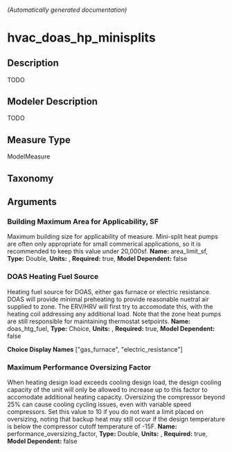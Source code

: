 

###### (Automatically generated documentation)

# hvac_doas_hp_minisplits

## Description
TODO

## Modeler Description
TODO

## Measure Type
ModelMeasure

## Taxonomy


## Arguments


### Building Maximum Area for Applicability, SF
Maximum building size for applicability of measure. Mini-split heat pumps are often only appropriate for small commerical applications, so it is recommended to keep this value under 20,000sf.
**Name:** area_limit_sf,
**Type:** Double,
**Units:** ,
**Required:** true,
**Model Dependent:** false


### DOAS Heating Fuel Source
Heating fuel source for DOAS, either gas furnace or electric resistance. DOAS will provide minimal preheating to provide reasonable nuetral air supplied to zone. The ERV/HRV will first try to accomodate this, with the heating coil addressing any additional load. Note that the zone heat pumps are still responsible for maintaining thermostat setpoints.
**Name:** doas_htg_fuel,
**Type:** Choice,
**Units:** ,
**Required:** true,
**Model Dependent:** false

**Choice Display Names** ["gas_furnace", "electric_resistance"]


### Maximum Performance Oversizing Factor
When heating design load exceeds cooling design load, the design cooling capacity of the unit will only be allowed to increase up to this factor to accomodate additional heating capacity. Oversizing the compressor beyond 25% can cause cooling cycling issues, even with variable speed compressors. Set this value to 10 if you do not want a limit placed on oversizing, noting that backup heat may still occur if the design temperature is below the compressor cutoff temperature of -15F.
**Name:** performance_oversizing_factor,
**Type:** Double,
**Units:** ,
**Required:** true,
**Model Dependent:** false






